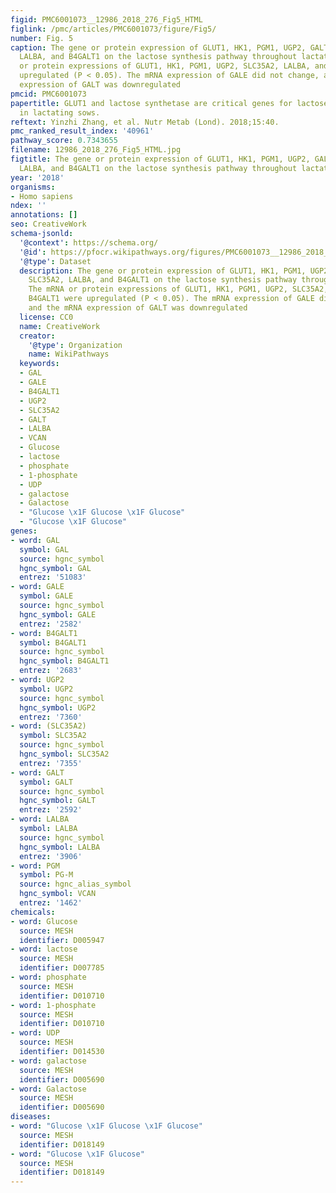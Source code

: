 ```yaml
---
figid: PMC6001073__12986_2018_276_Fig5_HTML
figlink: /pmc/articles/PMC6001073/figure/Fig5/
number: Fig. 5
caption: The gene or protein expression of GLUT1, HK1, PGM1, UGP2, GALT, GALE, SLC35A2,
  LALBA, and B4GALT1 on the lactose synthesis pathway throughout lactation. The mRNA
  or protein expressions of GLUT1, HK1, PGM1, UGP2, SLC35A2, LALBA, and B4GALT1 were
  upregulated (P < 0.05). The mRNA expression of GALE did not change, and the mRNA
  expression of GALT was downregulated
pmcid: PMC6001073
papertitle: GLUT1 and lactose synthetase are critical genes for lactose synthesis
  in lactating sows.
reftext: Yinzhi Zhang, et al. Nutr Metab (Lond). 2018;15:40.
pmc_ranked_result_index: '40961'
pathway_score: 0.7343655
filename: 12986_2018_276_Fig5_HTML.jpg
figtitle: The gene or protein expression of GLUT1, HK1, PGM1, UGP2, GALT, GALE, SLC35A2,
  LALBA, and B4GALT1 on the lactose synthesis pathway throughout lactation
year: '2018'
organisms:
- Homo sapiens
ndex: ''
annotations: []
seo: CreativeWork
schema-jsonld:
  '@context': https://schema.org/
  '@id': https://pfocr.wikipathways.org/figures/PMC6001073__12986_2018_276_Fig5_HTML.html
  '@type': Dataset
  description: The gene or protein expression of GLUT1, HK1, PGM1, UGP2, GALT, GALE,
    SLC35A2, LALBA, and B4GALT1 on the lactose synthesis pathway throughout lactation.
    The mRNA or protein expressions of GLUT1, HK1, PGM1, UGP2, SLC35A2, LALBA, and
    B4GALT1 were upregulated (P < 0.05). The mRNA expression of GALE did not change,
    and the mRNA expression of GALT was downregulated
  license: CC0
  name: CreativeWork
  creator:
    '@type': Organization
    name: WikiPathways
  keywords:
  - GAL
  - GALE
  - B4GALT1
  - UGP2
  - SLC35A2
  - GALT
  - LALBA
  - VCAN
  - Glucose
  - lactose
  - phosphate
  - 1-phosphate
  - UDP
  - galactose
  - Galactose
  - "Glucose \x1F Glucose \x1F Glucose"
  - "Glucose \x1F Glucose"
genes:
- word: GAL
  symbol: GAL
  source: hgnc_symbol
  hgnc_symbol: GAL
  entrez: '51083'
- word: GALE
  symbol: GALE
  source: hgnc_symbol
  hgnc_symbol: GALE
  entrez: '2582'
- word: B4GALT1
  symbol: B4GALT1
  source: hgnc_symbol
  hgnc_symbol: B4GALT1
  entrez: '2683'
- word: UGP2
  symbol: UGP2
  source: hgnc_symbol
  hgnc_symbol: UGP2
  entrez: '7360'
- word: (SLC35A2)
  symbol: SLC35A2
  source: hgnc_symbol
  hgnc_symbol: SLC35A2
  entrez: '7355'
- word: GALT
  symbol: GALT
  source: hgnc_symbol
  hgnc_symbol: GALT
  entrez: '2592'
- word: LALBA
  symbol: LALBA
  source: hgnc_symbol
  hgnc_symbol: LALBA
  entrez: '3906'
- word: PGM
  symbol: PG-M
  source: hgnc_alias_symbol
  hgnc_symbol: VCAN
  entrez: '1462'
chemicals:
- word: Glucose
  source: MESH
  identifier: D005947
- word: lactose
  source: MESH
  identifier: D007785
- word: phosphate
  source: MESH
  identifier: D010710
- word: 1-phosphate
  source: MESH
  identifier: D010710
- word: UDP
  source: MESH
  identifier: D014530
- word: galactose
  source: MESH
  identifier: D005690
- word: Galactose
  source: MESH
  identifier: D005690
diseases:
- word: "Glucose \x1F Glucose \x1F Glucose"
  source: MESH
  identifier: D018149
- word: "Glucose \x1F Glucose"
  source: MESH
  identifier: D018149
---
```

